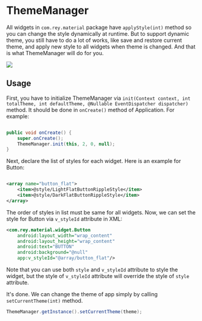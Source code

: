 ThemeManager
=====================

All widgets in `com.rey.material` package have `applyStyle(int)` method so you can change the style dynamically at runtime. But to support dynamic theme, you still have to do a lot of works, like save and restore current theme, and apply new style to all widgets when theme is changed. And that is what ThemeManager will do for you.

![](https://github.com/rey5137/Material/raw/master/image/theme.gif)

Usage
------------

First, you have to initialize ThemeManager via `init(Context context, int totalTheme, int defaultTheme, @Nullable EventDispatcher dispatcher)` method. It should be done in `onCreate()` method of Application. For example:

```java

public void onCreate() {
    super.onCreate();
    ThemeManager.init(this, 2, 0, null);
}

```

Next, declare the list of styles for each widget. Here is an example for Button:

```xml

<array name="button_flat">
    <item>@style/LightFlatButtonRippleStyle</item>
    <item>@style/DarkFlatButtonRippleStyle</item>
</array>

```
The order of styles in list must be same for all widgets. Now, we can set the style for Button via `v_styleId` attribute in XML:

```xml
<com.rey.material.widget.Button
    android:layout_width="wrap_content"
    android:layout_height="wrap_content"
    android:text="BUTTON"
    android:background="@null"
    app:v_styleId="@array/button_flat"/>
```
Note that you can use both `style` and `v_styleId` attribute to style the widget, but the style of `v_styleId` attribute will override the style of `style` attribute.

It's done. We can change the theme of app simply by calling `setCurrentTheme(int)` method.

```java
ThemeManager.getInstance().setCurrentTheme(theme);
```